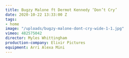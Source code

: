 ```yaml
---
title: Bugzy Malone ft Dermot Kennedy ‘Don’t Cry’
date: 2020-10-22 13:33:00 Z
tags:
- home
image: "/uploads/bugzy-malone-dont-cry-wide-1-1.jpg"
vimeo: 482575042
director: Myles Whittingham
production-company: Elixir Pictures
equipment: Arri Alexa Mini
---
```


